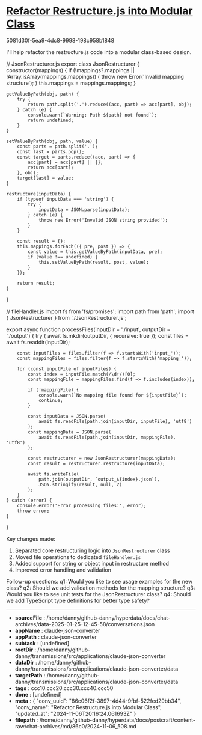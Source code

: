 # [Refactor Restructure.js into Modular Class](https://claude.ai/chat/86c06f2f-3897-4d44-9fbf-522fed29bb34)

5081d30f-5ea9-4dc8-9998-198c958b1848

 I'll help refactor the restructure.js code into a modular class-based design.



<antArtifact identifier="json-restructurer" type="application/vnd.ant.code" language="javascript" title="JSON Restructuring Class">
// JsonRestructurer.js
export class JsonRestructurer {
    constructor(mappings) {
        if (!mappings?.mappings || !Array.isArray(mappings.mappings)) {
            throw new Error('Invalid mapping structure');
        }
        this.mappings = mappings.mappings;
    }

    getValueByPath(obj, path) {
        try {
            return path.split('.').reduce((acc, part) => acc[part], obj);
        } catch (e) {
            console.warn(`Warning: Path ${path} not found`);
            return undefined;
        }
    }

    setValueByPath(obj, path, value) {
        const parts = path.split('.');
        const last = parts.pop();
        const target = parts.reduce((acc, part) => {
            acc[part] = acc[part] || {};
            return acc[part];
        }, obj);
        target[last] = value;
    }

    restructure(inputData) {
        if (typeof inputData === 'string') {
            try {
                inputData = JSON.parse(inputData);
            } catch (e) {
                throw new Error('Invalid JSON string provided');
            }
        }

        const result = {};
        this.mappings.forEach(({ pre, post }) => {
            const value = this.getValueByPath(inputData, pre);
            if (value !== undefined) {
                this.setValueByPath(result, post, value);
            }
        });

        return result;
    }
}
</antArtifact>

<antArtifact identifier="file-handler" type="application/vnd.ant.code" language="javascript" title="File Operations Handler">
// fileHandler.js
import fs from 'fs/promises';
import path from 'path';
import { JsonRestructurer } from './JsonRestructurer.js';

export async function processFiles(inputDir = './input', outputDir = './output') {
    try {
        await fs.mkdir(outputDir, { recursive: true });
        const files = await fs.readdir(inputDir);
        
        const inputFiles = files.filter(f => f.startsWith('input_'));
        const mappingFiles = files.filter(f => f.startsWith('mapping_'));

        for (const inputFile of inputFiles) {
            const index = inputFile.match(/\d+/)[0];
            const mappingFile = mappingFiles.find(f => f.includes(index));
            
            if (!mappingFile) {
                console.warn(`No mapping file found for ${inputFile}`);
                continue;
            }

            const inputData = JSON.parse(
                await fs.readFile(path.join(inputDir, inputFile), 'utf8')
            );
            const mappingData = JSON.parse(
                await fs.readFile(path.join(inputDir, mappingFile), 'utf8')
            );

            const restructurer = new JsonRestructurer(mappingData);
            const result = restructurer.restructure(inputData);

            await fs.writeFile(
                path.join(outputDir, `output_${index}.json`),
                JSON.stringify(result, null, 2)
            );
        }
    } catch (error) {
        console.error('Error processing files:', error);
        throw error;
    }
}
</antArtifact>

Key changes made:
1. Separated core restructuring logic into `JsonRestructurer` class
2. Moved file operations to dedicated `fileHandler.js`
3. Added support for string or object input in restructure method
4. Improved error handling and validation

Follow-up questions:
q1: Would you like to see usage examples for the new class?
q2: Should we add validation methods for the mapping structure?
q3: Would you like to see unit tests for the JsonRestructurer class?
q4: Should we add TypeScript type definitions for better type safety?

---

* **sourceFile** : /home/danny/github-danny/hyperdata/docs/chat-archives/data-2025-01-25-12-45-58/conversations.json
* **appName** : claude-json-converter
* **appPath** : claude-json-converter
* **subtask** : [undefined]
* **rootDir** : /home/danny/github-danny/transmissions/src/applications/claude-json-converter
* **dataDir** : /home/danny/github-danny/transmissions/src/applications/claude-json-converter/data
* **targetPath** : /home/danny/github-danny/transmissions/src/applications/claude-json-converter/data
* **tags** : ccc10.ccc20.ccc30.ccc40.ccc50
* **done** : [undefined]
* **meta** : {
  "conv_uuid": "86c06f2f-3897-4d44-9fbf-522fed29bb34",
  "conv_name": "Refactor Restructure.js into Modular Class",
  "updated_at": "2024-11-06T20:16:24.061693Z"
}
* **filepath** : /home/danny/github-danny/hyperdata/docs/postcraft/content-raw/chat-archives/md/86c0/2024-11-06_508.md
